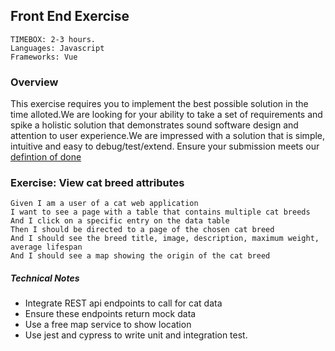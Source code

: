 ## Front End Exercise

```
TIMEBOX: 2-3 hours.
Languages: Javascript
Frameworks: Vue
```

### Overview

This exercise requires you to implement the best possible solution in the time alloted.We are looking for your ability to take a 
set of requirements and spike a holistic solution that demonstrates sound software design and attention to user experience.We are impressed with a solution that is simple, intuitive and easy to debug/test/extend.
Ensure your submission meets our [defintion of done](../definition-of-done.md)

### Exercise: View cat breed attributes

```text
Given I am a user of a cat web application
I want to see a page with a table that contains multiple cat breeds
And I click on a specific entry on the data table 
Then I should be directed to a page of the chosen cat breed
And I should see the breed title, image, description, maximum weight, average lifespan
And I should see a map showing the origin of the cat breed
```

##### Technical Notes
- Integrate REST api endpoints to call for cat data
- Ensure these endpoints return mock data
- Use a free map service to show location
- Use jest and cypress to write unit and integration test.
